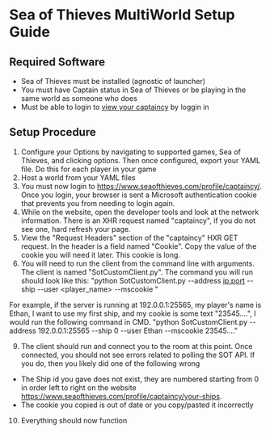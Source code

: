 # Sea of Thieves MultiWorld Setup Guide

## Required Software

- Sea of Thieves must be installed (agnostic of launcher)
- You must have Captain status in Sea of Thieves or be playing in the same world as someone who does
- Must be able to login to [view your captaincy](https://www.seaofthieves.com/profile/captaincy) by loggin in

## Setup Procedure

1. Configure your Options by navigating to supported games, Sea of Thieves, and clicking options. Then once configured, export your YAML file. Do this for each player in your game
2. Host a world from your YAML files
3. You must now login to https://www.seaofthieves.com/profile/captaincy/. Once you login, your browser is sent a Microsoft authentication cookie that prevents you from needing to login again.
4. While on the website, open the developer tools and look at the network information. There is an XHR request named "captaincy", if you do not see one, hard refresh your page.
5. View the "Request Headers" section of the "captaincy" HXR GET request. In the header is a field named "Cookie". Copy the value of the cookie you will need it later. This cookie is long.
8. You will need to run the client from the command line with arguments. The client is named "SotCustomClient.py". The command you will run should look like this:
"python SotCustomClient.py --address <ip:port> --ship <id> --user <player_name> --mscookie <cookie>"

For example, if the server is running at 192.0.0.1:25565, my player's name is Ethan, I want to use my first ship, and my cookie is some text "23545....", I would run the following command in CMD.
"python SotCustomClient.py --address 192.0.0.1:25565 --ship 0 --user Ethan --mscookie 23545...."

9. The client should run and connect you to the room at this point. Once connected, you should not see errors related to polling the SOT API. If you do, then you likely did one of the following wrong
- The Ship id you gave does not exist, they are numbered starting from 0 in order left to right on the website https://www.seaofthieves.com/profile/captaincy/your-ships.
- The cookie you copied is out of date or you copy/pasted it incorrectly
10. Everything should now function
